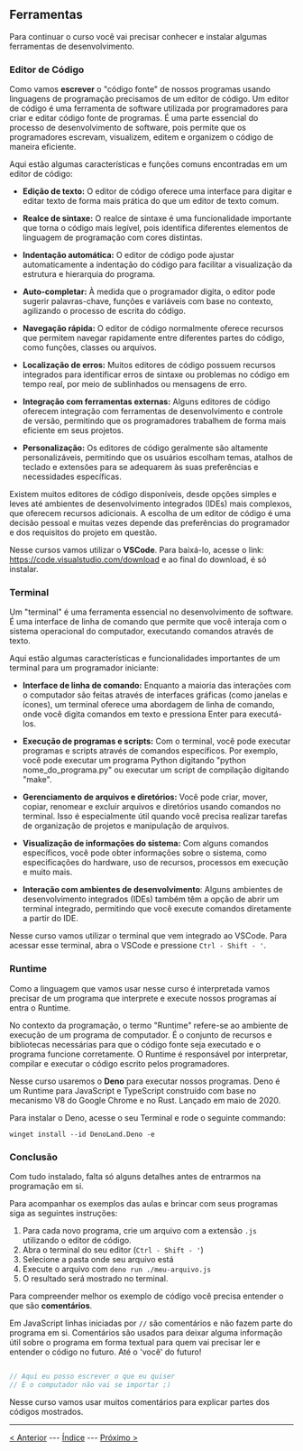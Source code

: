 ## Ferramentas

Para continuar o curso você vai precisar conhecer e instalar algumas ferramentas de desenvolvimento.

### Editor de Código

Como vamos **escrever** o "código fonte" de nossos programas usando linguagens de programação precisamos de um editor de código. Um editor de código é uma ferramenta de software utilizada por programadores para criar e editar código fonte de programas. É uma parte essencial do processo de desenvolvimento de software, pois permite que os programadores escrevam, visualizem, editem e organizem o código de maneira eficiente.

Aqui estão algumas características e funções comuns encontradas em um editor de código:

- **Edição de texto:** O editor de código oferece uma interface para digitar e editar texto de forma mais prática do que um editor de texto comum.

- **Realce de sintaxe:** O realce de sintaxe é uma funcionalidade importante que torna o código mais legível, pois identifica diferentes elementos de linguagem de programação com cores distintas.

- **Indentação automática:** O editor de código pode ajustar automaticamente a indentação do código para facilitar a visualização da estrutura e hierarquia do programa.

- **Auto-completar:** À medida que o programador digita, o editor pode sugerir palavras-chave, funções e variáveis com base no contexto, agilizando o processo de escrita do código.

- **Navegação rápida:** O editor de código normalmente oferece recursos que permitem navegar rapidamente entre diferentes partes do código, como funções, classes ou arquivos.

- **Localização de erros:** Muitos editores de código possuem recursos integrados para identificar erros de sintaxe ou problemas no código em tempo real, por meio de sublinhados ou mensagens de erro.

- **Integração com ferramentas externas:** Alguns editores de código oferecem integração com ferramentas de desenvolvimento e controle de versão, permitindo que os programadores trabalhem de forma mais eficiente em seus projetos.

- **Personalização:** Os editores de código geralmente são altamente personalizáveis, permitindo que os usuários escolham temas, atalhos de teclado e extensões para se adequarem às suas preferências e necessidades específicas.

Existem muitos editores de código disponíveis, desde opções simples e leves até ambientes de desenvolvimento integrados (IDEs) mais complexos, que oferecem recursos adicionais. A escolha de um editor de código é uma decisão pessoal e muitas vezes depende das preferências do programador e dos requisitos do projeto em questão.

Nesse cursos vamos utilizar o **VSCode**. Para baixá-lo, acesse o link: https://code.visualstudio.com/download e ao final do download, é só instalar.

### Terminal

Um "terminal" é uma ferramenta essencial no desenvolvimento de software. É uma interface de linha de comando que permite que você interaja com o sistema operacional do computador, executando comandos através de texto.

Aqui estão algumas características e funcionalidades importantes de um terminal para um programador iniciante:

- **Interface de linha de comando:** Enquanto a maioria das interações com o computador são feitas através de interfaces gráficas (como janelas e ícones), um terminal oferece uma abordagem de linha de comando, onde você digita comandos em texto e pressiona Enter para executá-los.

- **Execução de programas e scripts:** Com o terminal, você pode executar programas e scripts através de comandos específicos. Por exemplo, você pode executar um programa Python digitando "python nome_do_programa.py" ou executar um script de compilação digitando "make".

- **Gerenciamento de arquivos e diretórios:** Você pode criar, mover, copiar, renomear e excluir arquivos e diretórios usando comandos no terminal. Isso é especialmente útil quando você precisa realizar tarefas de organização de projetos e manipulação de arquivos.

- **Visualização de informações do sistema:** Com alguns comandos específicos, você pode obter informações sobre o sistema, como especificações do hardware, uso de recursos, processos em execução e muito mais.

- **Interação com ambientes de desenvolvimento**: Alguns ambientes de desenvolvimento integrados (IDEs) também têm a opção de abrir um terminal integrado, permitindo que você execute comandos diretamente a partir do IDE.

Nesse curso vamos utilizar o terminal que vem integrado ao VSCode. Para acessar esse terminal, abra o VSCode e pressione `Ctrl - Shift - '`.

### Runtime

Como a linguagem que vamos usar nesse curso é interpretada vamos precisar de um programa que interprete e execute nossos programas aí entra o Runtime.

No contexto da programação, o termo "Runtime" refere-se ao ambiente de execução de um programa de computador. É o conjunto de recursos e bibliotecas necessárias para que o código fonte seja executado e o programa funcione corretamente. O Runtime é responsável por interpretar, compilar e executar o código escrito pelos programadores.

Nesse curso usaremos o **Deno** para executar nossos programas. Deno é um Runtime para JavaScript e TypeScript construído com base no mecanismo V8 do Google Chrome e no Rust. Lançado em maio de 2020.

Para instalar o Deno, acesse o seu Terminal e rode o seguinte commando:

```
winget install --id DenoLand.Deno -e
```

### Conclusão

Com tudo instalado, falta só alguns detalhes antes de entrarmos na programação em si.

Para acompanhar os exemplos das aulas e brincar com seus programas siga as seguintes instruções:

1. Para cada novo programa, crie um arquivo com a extensão `.js` utilizando o editor de código.
2. Abra o terminal do seu editor (`Ctrl - Shift - '`)
3. Selecione a pasta onde seu arquivo está
4. Execute o arquivo com `deno run ./meu-arquivo.js`
5. O resultado será mostrado no terminal.

Para compreender melhor os exemplo de código você precisa entender o que são **comentários**.

Em JavaScript linhas iniciadas por `//` são comentários e não fazem parte do programa em si. Comentários são usados para deixar alguma informação útil sobre o programa em forma textual para quem vai precisar ler e entender o código no futuro. Até o 'você' do futuro!

```js

// Aqui eu posso escrever o que eu quiser
// E o computador não vai se importar ;)

```

Nesse curso vamos usar muitos comentários para explicar partes dos códigos mostrados.

---
[< Anterior](./programming.md) --- [Índice](./index.md) --- [Próximo >](./data-types.md)